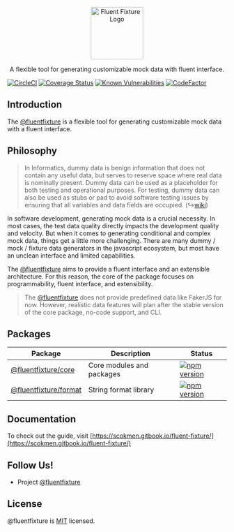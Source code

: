 <p align="center">
  <a href="https://github.com/fluentfixture" target="blank"><img src="https://i.imgur.com/qLGGhTh.jpg" width="120" alt="Fluent Fixture Logo" /></a>
</p>

<p align="center">A flexible tool for generating customizable mock data with fluent interface.</p>

[![CircleCI](https://circleci.com/gh/fluentfixture/fluentfixture/tree/main.svg?style=svg)](https://circleci.com/gh/fluentfixture/fluentfixture/tree/main)
[![Coverage Status](https://coveralls.io/repos/github/fluentfixture/fluentfixture/badge.svg?branch=main)](https://coveralls.io/github/fluentfixture/fluentfixture?branch=main)
[![Known Vulnerabilities](https://snyk.io/test/github/fluentfixture/fluentfixture/badge.svg)](https://snyk.io/test/github/fluentfixture/fluentfixture)
[![CodeFactor](https://www.codefactor.io/repository/github/fluentfixture/fluentfixture/badge)](https://www.codefactor.io/repository/github/fluentfixture/fluentfixture)

## Introduction

The [@fluentfixture][fluentfixture] is a flexible tool for generating customizable mock data with a fluent interface.

## Philosophy

> In Informatics, dummy data is benign information that does not contain any useful data, but serves to reserve space where real data is nominally present. 
> Dummy data can be used as a placeholder for both testing and operational purposes. 
> For testing, dummy data can also be used as stubs or pad to avoid software testing issues by ensuring that all variables and data fields are occupied. (↪[wiki](https://en.wikipedia.org/wiki/Dummy_data))

In software development, generating mock data is a crucial necessity. In most cases, the test data quality directly impacts the development quality and velocity. 
But when it comes to generating conditional and complex mock data, things get a little more challenging. There are many dummy / mock / fixture data generators in the javascript ecosystem, 
but most have an unclean interface and limited capabilities. 

The [@fluentfixture][fluentfixture] aims to provide a fluent interface and an extensible architecture. 
For this reason, the core of the package focuses on programmability, fluent interface, and extensibility.

> The [@fluentfixture][fluentfixture] does not provide predefined data like FakerJS for now. However, realistic data features will plan after the stable version of the core package, no-code support, and CLI.

## Packages

| Package                                       | Description                | Status                                                                                                                   |
|-----------------------------------------------|----------------------------|--------------------------------------------------------------------------------------------------------------------------|
| [@fluentfixture/core][fluentfixture-core]     | Core modules and packages  | [![npm version](https://badge.fury.io/js/@fluentfixture%2Fcore.svg)](https://badge.fury.io/js/@fluentfixture%2Fcore)     |
| [@fluentfixture/format][fluentfixture-format] | String format library      | [![npm version](https://badge.fury.io/js/@fluentfixture%2Fformat.svg)](https://badge.fury.io/js/@fluentfixture%2Fformat) |

## Documentation

To check out the guide, visit [https://scokmen.gitbook.io/fluent-fixture/](https://scokmen.gitbook.io/fluent-fixture/)

## Follow Us!

- Project [@fluentfixture](https://github.com/fluentfixture)

## License

@fluentfixture is [MIT](https://github.com/fluentfixture/fluentfixture/blob/main/LICENSE) licensed.

[fluentfixture]: https://github.com/fluentfixture
[fluentfixture-core]: https://github.com/fluentfixture/fluentfixture/tree/main/packages/core
[fluentfixture-format]: https://github.com/fluentfixture/fluentfixture/tree/main/packages/format
